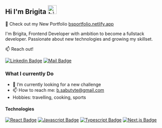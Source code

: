 ## Hi I'm Brigita <img src="https://user-images.githubusercontent.com/1303154/88677602-1635ba80-d120-11ea-84d8-d263ba5fc3c0.gif" width="28px" height="28px" alt="hi">

🚀 Check out my New Portfolio [bsportfolio.netlify.app](http://bsportfolio.netlify.app/)

I'm Brigita, Frontend Developer with ambition to become a fullstack developer. Passionate about new technologies and growing my skillset.

:mailbox: Reach out!

[![Linkedin Badge](https://img.shields.io/badge/-Brigita-0e76a8?style=flat&labelColor=0e76a8&logo=linkedin&logoColor=white)](https://www.linkedin.com/in/brigita-sabutytė-junior-web-dev) [![Mail Badge](https://img.shields.io/badge/-b.sabutyte-c0392b?style=flat&labelColor=c0392b&logo=gmail&logoColor=white)](mailto:b.sabutyte@gmail.com)

### What I currently Do

- 🔭 I’m currently looking for a new challenge
- 📫 How to reach me: b.sabutyte@gmail.com
- Hobbies: travelling, cooking, sports

#### Technologies

<!-- TODO: Make technologies links takes you to repositories -->

[![React Badge](https://img.shields.io/badge/-React-61DBFB?style=for-the-badge&labelColor=black&logo=react&logoColor=61DBFB)](#) [![Javascript Badge](https://img.shields.io/badge/-Javascript-F0DB4F?style=for-the-badge&labelColor=black&logo=javascript&logoColor=F0DB4F)](#) [![Typescript Badge](https://img.shields.io/badge/-Typescript-007acc?style=for-the-badge&labelColor=black&logo=typescript&logoColor=007acc)](#) [![Next.js Badge](https://img.shields.io/badge/-Nextjs-f7f5f5?style=for-the-badge&labelColor=black&logo=next.js&logoColor=white)](#)
